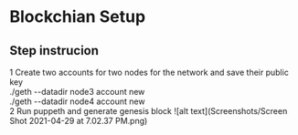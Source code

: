 # Blockchian Setup
## Step instrucion
1 Create two accounts for two nodes for the network and save their public key 
  <br />./geth --datadir node3 account new
  <br />./geth --datadir node4 account new
<br />2 Run puppeth and generate genesis block
![alt text](Screenshots/Screen Shot 2021-04-29 at 7.02.37 PM.png)
